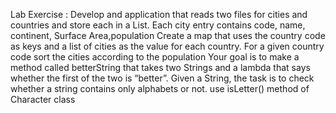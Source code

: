 Lab Exercise :
Develop and application that reads two files for cities and countries and store each in a List.
Each city entry contains code, name, continent, Surface Area,population
Create a map that uses the country code as keys and a list of cities as the value for each country.
For a given country code sort the cities according to the population
Your goal is to make a method called betterString that takes two Strings and a lambda that says whether the first of the two is “better”.
Given a String, the task is to check whether a string contains only alphabets or not.
use isLetter() method of Character class
